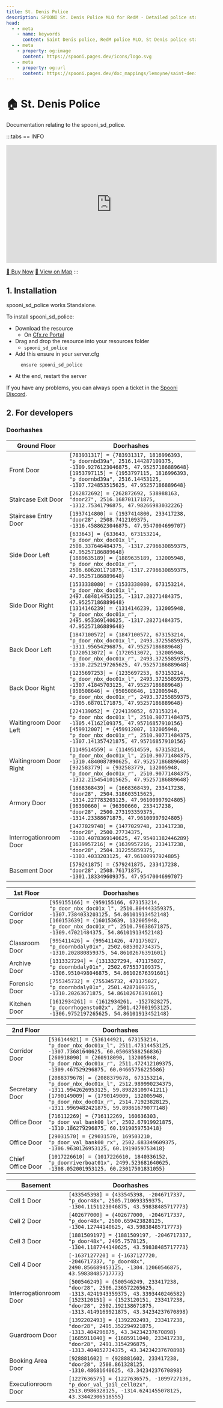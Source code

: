 ```yaml
---
title: St. Denis Police
description: SPOONI St. Denis Police MLO for RedM - Detailed police station add-on with offices, cells, armory, and interrogation rooms. High-quality interior mapping for Saint Denis roleplay servers in Red Dead Redemption 2.
head:
  - - meta
    - name: keywords
      content: Saint Denis police, RedM police MLO, St Denis police station, RDR2 police interior, law enforcement MLO, RedM jail cells, police roleplay, Lemoyne police, spooni saint denis
  - - meta
    - property: og:image
      content: https://spooni.pages.dev/icons/logo.svg
  - - meta
    - property: og:url
      content: https://spooni.pages.dev/doc_mappings/lemoyne/saint-denis/spooni_sd_police
---
```


# 🏠 St. Denis Police
Documentation relating to the spooni_sd_police.

<Badge type="warning" text="DISCLAIMER: This MLO is only an add-on to the existing St. Denis Police MLO from R*" />

:::tabs
== INFO
<iframe width="560" height="315" src="https://www.youtube.com/embed/" frameborder="0" allow="accelerometer; autoplay; clipboard-write; encrypted-media; gyroscope; picture-in-picture; web-share" allowfullscreen></iframe>

<a href="https://spooni-mapping.tebex.io/package/6548855" class="button-buy">🛒 Buy Now</a>
<a href="https://spooni.de/rdr2/?m=house4" class="button-map">📍 View on Map</a>
:::

## 1. Installation
spooni_sd_police works Standalone.  

To install spooni_sd_police:
- Download the resource
  - On [Cfx.re Portal](https://portal.cfx.re/)
- Drag and drop the resource into your resources folder
  - `spooni_sd_police`
- Add this ensure in your server.cfg
  ```
    ensure spooni_sd_police
  ```
- At the end, restart the server

If you have any problems, you can always open a ticket in the [Spooni Discord](https://discord.gg/spooni).

## 2. For developers
### Doorhashes <Badge type="warning" text="INFO: Some doorlocks have been overwritten. To avoid problems, we recommend entering our doorlocks at the top of the list in your doorlock script." />
| Ground Floor              | Doorhashes
|---------------------------|----------------------------------------------------------------------------------|
| Front Door                      | `[783931317] = {783931317, 1816996393, "p_doornbd39a", 2516.144287109375, -1309.9276123046875, 47.95257186889648}` <br> `[1953797115] = {1953797115, 1816996393, "p_doornbd39a", 2516.14453125, -1307.724853515625, 47.95257186889648}`
| Staircase Exit Door                      | `[262872692] = {262872692, 538988163, "door27", 2516.168701171875, -1312.75341796875, 47.98266983032226}`
| Staircase Entry Door                      | `[1937414800] = {1937414800, 233417238, "door28", 2508.7412109375, -1316.4588623046875, 47.9547004699707}`
| Side Door Left                      | `[633643] = {633643, 673153214, "p_door_nbx_doc01x_l", 2508.337646484375, -1317.2796630859375, 47.95257186889648}` <br> `[1889635189] = {1889635189, 132005948, "p_door_nbx_doc01x_r", 2506.606201171875, -1317.2796630859375, 47.95257186889648}`
| Side Door Right                      | `[1533338080] = {1533338080, 673153214, "p_door_nbx_doc01x_l", 2497.684814453125, -1317.28271484375, 47.95257186889648}` <br> `[1314146239] = {1314146239, 132005948, "p_door_nbx_doc01x_r", 2495.953369140625, -1317.28271484375, 47.95257186889648}`
| Back Door Left                      | `[1847100572] = {1847100572, 673153214, "p_door_nbx_doc01x_l", 2493.37255859375, -1311.95654296875, 47.95257186889648}` <br> `[1720513072] = {1720513072, 132005948, "p_door_nbx_doc01x_r", 2493.37255859375, -1310.2252197265625, 47.95257186889648}`
| Back Door Right                      | `[1235697253] = {1235697253, 673153214, "p_door_nbx_doc01x_l", 2493.37255859375, -1307.41845703125, 47.95257186889648}` <br> `[950508646] = {950508646, 132005948, "p_door_nbx_doc01x_r", 2493.37255859375, -1305.68701171875, 47.95257186889648}`
| Waitingroom Door Left                      | `[224139052] = {224139052, 673153214, "p_door_nbx_doc01x_l", 2510.90771484375, -1305.41162109375, 47.95716857910156}` <br> `[459912007] = {459912007, 132005948, "p_door_nbx_doc01x_r", 2510.90771484375, -1307.141357421875, 47.95716857910156}`
| Waitingroom Door Right                      | `[1149514559] = {1149514559, 673153214, "p_door_nbx_doc01x_l", 2510.90771484375, -1310.4840087890625, 47.95257186889648}` <br> `[932583779] = {932583779, 132005948, "p_door_nbx_doc01x_r", 2510.90771484375, -1312.2154541015625, 47.95257186889648}`
| Armory Door                      | `[1668368439] = {1668368439, 233417238, "door28", 2504.318603515625, -1314.227783203125, 47.96100997924805}` <br> `[96390660] = {96390660, 233417238, "door28", 2500.273193359375, -1314.23388671875, 47.96100997924805}`
| Interrogationroom Door                      | `[1477029748] = {1477029748, 233417238, "door28", 2500.27734375, -1303.4078369140625, 47.95401382446289}` <br> `[1639957216] = {1639957216, 233417238, "door28", 2504.312255859375, -1303.4033203125, 47.96100997924805}`
| Basement Door                      | `[579241875] = {579241875, 233417238, "door28", 2508.76171875, -1301.183349609375, 47.9547004699707}`

| 1st Floor                 | Doorhashes
|---------------------------|----------------------------------------------------------------------------------|
| Corridor Door             | `[959155166] = {959155166, 673153214, "p_door_nbx_doc01x_l", 2510.804443359375, -1307.7384033203125, 54.86101913452148}` <br> `[160153639] = {160153639, 132005948, "p_door_nbx_doc01x_r", 2510.79638671875, -1309.47021484375, 54.86101913452148}`
| Classroom Door            | `[995411426] = {995411426, 471175027, "p_doornbdaly01x", 2502.685302734375, -1310.202880859375, 54.86102676391601}`
| Archive Door              | `[1313327294] = {1313327294, 471175027, "p_doornbdaly01x", 2502.675537109375, -1306.9510498046875, 54.86102676391601}`
| Forensic Door             | `[755345732] = {755345732, 471175027, "p_doornbdaly01x", 2501.4287109375, -1310.20263671875, 54.86102676391601}`
| Kitchen Door              | `[1612934261] = {1612934261, -1527828275, "p_doorrhogensto02x", 2501.427001953125, -1306.9752197265625, 54.86101913452148}`

| 2nd Floor                 | Doorhashes
|---------------------------|----------------------------------------------------------------------------------|
| Corridor Door             | `[536144921] = {536144921, 673153214, "p_door_nbx_doc01x_l", 2511.47314453125, -1307.73681640625, 60.05068588256836}` <br> `[260918090] = {260918090, 132005948, "p_door_nbx_doc01x_r", 2511.472412109375, -1309.467529296875, 60.04665756225586}`
| Secretary Door            | `[2088379678] = {2088379678, 673153214, "p_door_nbx_doc01x_l", 2512.989990234375, -1311.9942626953125, 59.89828109741211}` <br> `[1790149009] = {1790149009, 132005948, "p_door_nbx_doc01x_r", 2514.71923828125, -1311.9969482421875, 59.89861679077148}`
| Office Door               | `[716112269] = {716112269, 160636303, "p_door_val_bank00_lx", 2502.67919921875, -1310.186279296875, 60.1919059753418}`
| Office Door               | `[29031570] = {29031570, 169503210, "p_door_val_bank00_rx", 2502.683349609375, -1306.9630126953125, 60.1919059753418}`
| Chief Office Door         | `[1017226610] = {1017226610, 1840336152, "p_doorriverboat01x", 2499.523681640625, -1308.052001953125, 60.23017501831055}`

| Basement                  | Doorhashes
|---------------------------|----------------------------------------------------------------------------------|
| Cell 1 Door               | `[433545398] = {433545398, -2046717337, "p_door48x", 2505.710693359375, -1304.1151123046875, 43.59838485717773}`
| Cell 2 Door               | `[402677000] = {402677000, -2046717337, "p_door48x", 2500.659423828125, -1304.12744140625, 43.59838485717773}`
| Cell 3 Door               | `[1881509197] = {1881509197, -2046717337, "p_door48x", 2495.7578125, -1304.1187744140625, 43.59838485717773}`
| Cell 4 Door               | `[-1637127720] = {-1637127720, -2046717337, "p_door48x", 2490.856689453125, -1304.12060546875, 43.59838485717773}`
| Interrogationroom Door    | `[500546249] = {500546249, 233417238, "door28", 2506.236572265625, -1313.4241943359375, 43.3393440246582}` <br> `[1523120151] = {1523120151, 233417238, "door28", 2502.192138671875, -1313.4149169921875, 43.34234237670898}`
| Guardroom Door            | `[1392202493] = {1392202493, 233417238, "door28", 2495.352294921875, -1313.404296875, 43.34234237670898}` <br> `[1685911040] = {1685911040, 233417238, "door28", 2491.3154296875, -1313.404052734375, 43.34234237670898}`
| Booking Area Door         | `[928881602] = {928881602, 233417238, "door28", 2508.861328125, -1310.48681640625, 43.34234237670898}`
| Executionroom Door        | `[1227636575] = {1227636575, -1099727136, "p_door_val_jail_cell02x", 2513.0986328125, -1314.6241455078125, 43.33442306518555}`